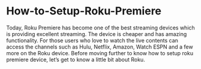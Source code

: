 # How-to-Setup-Roku-Premiere
Today, Roku Premiere has become one of the best streaming devices which is providing excellent streaming. The device is cheaper and has amazing functionality. For those users who love to watch the live contents can access the channels such as Hulu, Netflix, Amazon, Watch ESPN and a few more on the Roku device. Before moving further to know how to setup roku premiere device, let’s get to know a little bit about Roku.
